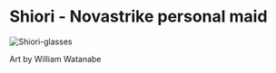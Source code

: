 # Shiori - Novastrike personal maid

![Shiori-glasses](https://github.com/williamd1k0/shiori/raw/master/icon/shiori_glasses.png)

Art by William Watanabe